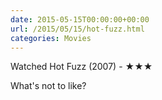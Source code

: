 ```yaml
---
date: 2015-05-15T00:00:00+00:00
url: /2015/05/15/hot-fuzz.html
categories: Movies
---
```

Watched Hot Fuzz (2007) - ★★★

What's not to like?



